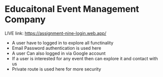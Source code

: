 # Educaitonal Event Management Company

LIVE link: https://assignment-nine-login.web.app/

- A user have to logged in to explore all functinality
- Email Password authentication is used here
- A user Can also logged in via Google account
- If a user is interested for any event then can explore it and contact with us
- Private route is used here for more security
